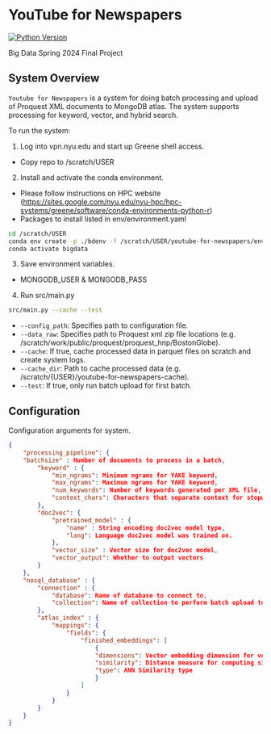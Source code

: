 # YouTube for Newspapers

[![Python Version](https://img.shields.io/badge/python-3.9.16-blue.svg)](https://python.org)

Big Data Spring 2024 Final Project

## System Overview

`Youtube for Newspapers` is a system for doing batch processing and upload of Proquest XML documents to MongoDB atlas. The system supports processing for keyword, vector, and hybrid search.

To run the system:

1. Log into vpn.nyu.edu and start up Greene shell access.
- Copy repo to /scratch/USER

2. Install and activate the conda environment.
- Please follow instructions on HPC website (https://sites.google.com/nyu.edu/nyu-hpc/hpc-systems/greene/software/conda-environments-python-r)
- Packages to install listed in env/environment.yaml

```bash
cd /scratch/USER
conda env create -p ./bdenv -f /scratch/USER/youtube-for-newspapers/env/environment.yaml
conda activate bigdata
```
3. Save environment variables.
- MONGODB_USER  & MONGODB_PASS

4. Run src/main.py
```bash
src/main.py --cache --test
```
- `--config_path`: Specifies path to configuration file.
- `--data_raw`: Specifies path to Proquest xml zip file locations (e.g. /scratch/work/public/proquest/proquest_hnp/BostonGlobe).
- `--cache`: If true, cache processed data in parquet files on scratch and create system logs.
- `--cache_dir`: Path to cache processed data (e.g. /scratch/{USER}/youtube-for-newspapers-cache).
- `--test`: If true, only run batch upload for first batch.

## Configuration

Configuration arguments for system.

```json
{
    "processing_pipeline": {
	"batchsize" : Number of documents to process in a batch,
        "keyword" : {
            "min_ngrams": Minimum ngrams for YAKE keyword,
            "max_ngrams": Maximum ngrams for YAKE keyword,
            "num_keywords": Number of keywords generated per XML file,
            "context_chars": Characters that separate context for stopword splitting
        },
        "doc2vec": {
            "pretrained_model" : {
                "name" : String encoding doc2vec model type,
                "lang": Language doc2vec model was trained on.
            },
            "vector_size" : Vector size for doc2vec model,
            "vector_output": Whether to output vectors
        }
    },
    "nosql_database" : {
        "connection" : {
            "database": Name of database to connect to,
            "collection": Name of collection to perform batch upload to
        },
        "atlas_index" : {
            "mappings": {
                "fields": {
                    "finished_embeddings": [
                        {
                        "dimensions": Vector embedding dimension for vector search,
                        "similarity": Distance measure for computing similarity,
                        "type": ANN Similarity type
                        }
                    ]
                }
            }
        }
    }
}
```
